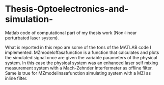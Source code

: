 # Thesis-Optoelectronics-and-simulation-
Matlab code of computational part of my thesis work (Non-linear perturbated laser system).



What is reported in this repo are some of the tons of the MATLAB code I implemented.
MZmodeloffasafunction is a function that calculates and plots the simulated signal once are given the variable parameters of the physical system.
In this case the physical system was an enhanced laser self mixing measurement system with a Mach-Zehnder Interfermeter as offline filter.
Same is true for MZmodelinasafunction simulating system with a MZI as inline filter.
